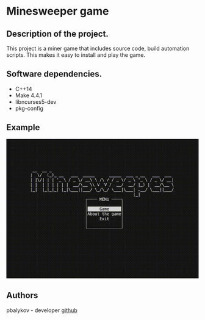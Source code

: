 # Minesweeper game

## Description of the project.

This project is a miner game that includes source code, build automation scripts. This makes it easy to install and play the game. 

## Software dependencies.

* C++14
* Make 4.4.1
* libncurses5-dev 
* pkg-config

## Example

![Example](./gif/game.gif)

## Authors

pbalykov - developer [github](https://github.com/pbalykov)
